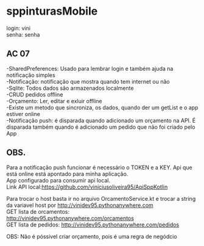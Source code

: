 # sppinturasMobile
login: vini  
senha: senha  

## AC 07  
-SharedPreferences: Usado  para lembrar login e também ajuda na notificação simples  
-Notificação: notificação que mostra quando tem internet ou não  
-Sqlite: Todos dados são armazenados localmente    
-CRUD pedidos offline  
-Orçamento: Ler, editar e exluir offline  
-Existe um metodo que sincroniza, os dados, quando der um getList e o app estiver online  
-Notificação push: é disparada quando adicionado um orçamento na API. É disparada também quando é adicionado um pedido que não foi criado pelo App  
## OBS.  
Para a notificação push funcionar é necessário o TOKEN e a KEY. Api que está online está apontado para minha aplicação.  
App configurado para consumir api local.  
Link API local:https://github.com/viniciusoliveira95/ApiSppKotlin  

Para trocar o host basta ir no arquivo OrcamentoService.kt e trocar a string da variavel host por http://vinidev95.pythonanywhere.com  
GET lista de orcamentos: http://vinidev95.pythonanywhere.com/orcamentos  
GET lista de pedidos: http://vinidev95.pythonanywhere.com/pedidos  
  
OBS: Não é póssivel criar orçamento, pois é uma regra de negódcio
